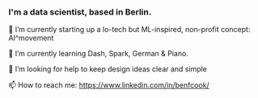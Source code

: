 ### I'm a data scientist, based in Berlin.

<!--
**bfc782/bfc782** is a ✨ _special_ ✨ repository because its `README.md` (this file) appears on your GitHub profile.

Here are some ideas to get you started:-->

🔭 I’m currently starting up a lo-tech but ML-inspired, non-profit concept: AI^movement

🌱 I’m currently learning Dash, Spark, German & Piano.

🤔 I’m looking for help to keep design ideas clear and simple

📫 How to reach me: https://www.linkedin.com/in/benfcook/
